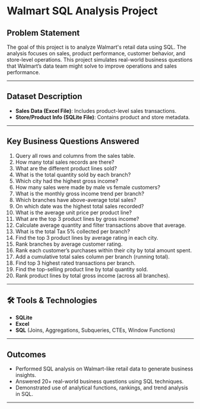 #  Walmart SQL Analysis Project

##  Problem Statement

The goal of this project is to analyze Walmart's retail data using SQL. The analysis focuses on sales, product performance, customer behavior, and store-level operations. This project simulates real-world business questions that Walmart’s data team might solve to improve operations and sales performance.

---

## Dataset Description

- **Sales Data (Excel File)**: Includes product-level sales transactions.
- **Store/Product Info (SQLite File)**: Contains product and store metadata.

---

##  Key Business Questions Answered

1. Query all rows and columns from the sales table.
2. How many total sales records are there?
3. What are the different product lines sold?
4. What is the total quantity sold by each branch?
5. Which city had the highest gross income?
6. How many sales were made by male vs female customers?
7. What is the monthly gross income trend per branch?
8. Which branches have above-average total sales?
9. On which date was the highest total sales recorded?
10. What is the average unit price per product line?
11. What are the top 3 product lines by gross income?
12. Calculate average quantity and filter transactions above that average.
13. What is the total Tax 5% collected per branch?
14. Find the top 3 product lines by average rating in each city.
15. Rank branches by average customer rating.
16. Rank each customer’s purchases within their city by total amount spent.
17. Add a cumulative total sales column per branch (running total).
18. Find top 3 highest rated transactions per branch.
19. Find the top-selling product line by total quantity sold.
20. Rank product lines by total gross income (across all branches).



---

## 🛠 Tools & Technologies

- **SQLite**
- **Excel**
- **SQL** (Joins, Aggregations, Subqueries, CTEs, Window Functions)

---

##  Outcomes

- Performed SQL analysis on Walmart-like retail data to generate business insights.
- Answered 20+ real-world business questions using SQL techniques.
- Demonstrated use of analytical functions, rankings, and trend analysis in SQL.

---


